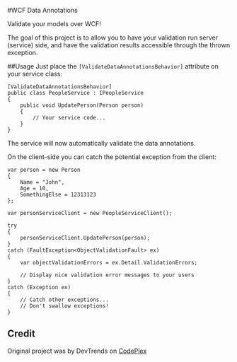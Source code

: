 #WCF Data Annotations

Validate your models over WCF!

The goal of this project is to allow you to have your validation run server (service) side, and have the validation results accessible through the thrown exception.

##Usage
Just place the `[ValidateDataAnnotationsBehavior]` attribute on your service class:

    [ValidateDataAnnotationsBehavior]
    public class PeopleService : IPeopleService
    {
        public void UpdatePerson(Person person)
        {
            // Your service code...
        }
    }

The service will now automatically validate the data annotations.

On the client-side you can catch the potential exception from the client:

    var person = new Person
    {
        Name = "John",
        Age = 10,
        SomethingElse = 12313123
    };
    
    var personServiceClient = new PeopleServiceClient();
    
    try
    {
        personServiceClient.UpdatePerson(person);
    }
    catch (FaultException<ObjectValidationFault> ex)
    {
        var objectValidationErrors = ex.Detail.ValidationErrors;
        
        // Display nice validation error messages to your users
    }
    catch (Exception ex)
    {
        // Catch other exceptions...
        // Don't swallow exceptions!
    }

## Credit

Original project was by DevTrends on [CodePlex](http://wcfdataannotations.codeplex.com)